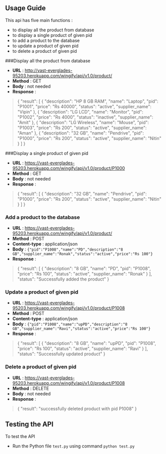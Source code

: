 ## Usage Guide

This api has five main functions :

 - to display all the product from database
 - to display a single product of given pid
 - to add a product to the database
 - to update a product of given pid
 - to delete a product of given pid
 
 

###Display all the product from database

 - **URL** : http://vast-everglades-95203.herokuapp.com/wingify/api/v1.0/product/
 - **Method** :  GET
 - **Body** : not needed
 - **Response** : 

> {
  "result": [
    {
      "description": "HP 8 GB RAM", 
      "name": "Laptop", 
      "pid": "P1001", 
      "price": "Rs 40000", 
      "status": "active", 
      "supplier_name": "Vipin"
    }, 
    {
      "description": "LG LCD", 
      "name": "Monitor", 
      "pid": "P1002", 
      "price": "Rs 4000", 
      "status": "inactive", 
      "supplier_name": "Amit"
    }, 
    {
      "description": "LG Wireless", 
      "name": "Mouse", 
      "pid": "P1003", 
      "price": "Rs 200", 
      "status": "active", 
      "supplier_name": "Aman"
    }, 
    {
      "description": "32 GB", 
      "name": "Pendrive", 
      "pid": "P1000", 
      "price": "Rs 200", 
      "status": "active", 
      "supplier_name": "Nitin"
    }
  ]
}

 


###Display a single product of given pid

 - **URL** : https://vast-everglades-95203.herokuapp.com/wingify/api/v1.0/product/P1000
 - **Method** :  GET
 - **Body** : not needed
 - **Response** : 

> {
  "result": [
    {
      "description": "32 GB", 
      "name": "Pendrive", 
      "pid": "P1000", 
      "price": "Rs 200", 
      "status": "active", 
      "supplier_name": "Nitin"
    }
  ]
}


### Add a product to the database

 - **URL** : https://vast-everglades-95203.herokuapp.com/wingify/api/v1.0/product/
 - **Method** :  POST
 - **Content-type** : application/json
 - **Body** : `{"pid":"P1008","name":"PD","description":"8 GB","supplier_name":"Ronak","status":"active","price":"Rs 100"}`
 - **Response** : 

> {
  "result": [
    {
      "description": "8 GB",
      "name": "PD",
      "pid": "P1008",
      "price": "Rs 100",
      "status": "active",
      "supplier_name": "Ronak"
    }
  ],
  "status": "Successfully added the product"
}

### Update a product of given pid

 - **URL** : https://vast-everglades-95203.herokuapp.com/wingify/api/v1.0/product/P1008
 - **Method** :  POST
  - **Content-type** : application/json
 - **Body** : `{"pid":"P1008","name":"upPD","description":"8 GB","supplier_name":"Ravi","status":"active","price":"Rs 100"}`
 - **Response** : 

> {
  "result": [
    {
      "description": "8 GB",
      "name": "upPD",
      "pid": "P1008",
      "price": "Rs 100",
      "status": "active",
      "supplier_name": "Ravi"
    }
  ],
  "status": "Successfully updated product"
}

### Delete a product of given pid

 - **URL** : https://vast-everglades-95203.herokuapp.com/wingify/api/v1.0/product/P1008
 - **Method** :  DELETE
 - **Body** : not needed
 - **Response** : 

> {
  "result": "successfully deleted product with pid P1008"
}

 
 


## Testing the API

To test the API

- Run the Python file `test.py` using command `python test.py`

